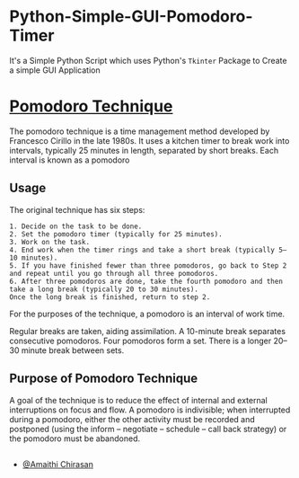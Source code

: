
# Python-Simple-GUI-Pomodoro-Timer 

It's a Simple Python Script which uses Python's `Tkinter`  Package to Create a simple GUI Application


# [Pomodoro Technique](https://en.wikipedia.org/wiki/Pomodoro_Technique)

The pomodoro technique is a time management method developed by Francesco Cirillo in the late 1980s.
It uses a kitchen timer to break work into intervals, typically 25 minutes in length, separated by short breaks. Each interval is known as a pomodoro
## Usage
The original technique has six steps: 

    1. Decide on the task to be done.
    2. Set the pomodoro timer (typically for 25 minutes).
    3. Work on the task.
    4. End work when the timer rings and take a short break (typically 5–10 minutes).
    5. If you have finished fewer than three pomodoros, go back to Step 2 and repeat until you go through all three pomodoros.
    6. After three pomodoros are done, take the fourth pomodoro and then take a long break (typically 20 to 30 minutes). 
    Once the long break is finished, return to step 2.

For the purposes of the technique, a pomodoro is an interval of work time.

Regular breaks are taken, aiding assimilation. A 10-minute break separates consecutive pomodoros. Four pomodoros form a set. There is a longer 20–30 minute break between sets.

## Purpose of Pomodoro Technique

A goal of the technique is to reduce the effect of internal and external interruptions 
on focus and flow. A pomodoro is indivisible; when interrupted during a pomodoro, either the other activity 
must be recorded and postponed (using the inform – negotiate – schedule – call back strategy) or the pomodoro must be abandoned.




## 

- [@Amaithi Chirasan](https://www.github.com/amaithi-sam)

